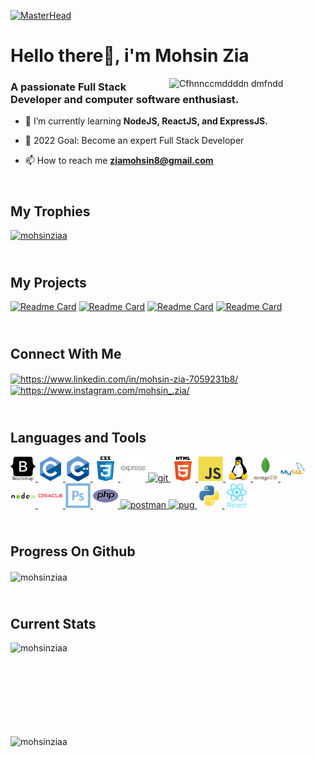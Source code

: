 [![MasterHead](https://camo.githubusercontent.com/48ec00ed4c84e771db4a1db90b56352923a8d644452a32b434d68e97006c9337/68747470733a2f2f63686b736b696c6c732e636f6d2f77702d636f6e74656e742f75706c6f6164732f323032302f30342f504e432d416e696d617465642d42616e6e6572732e676966)](https://mohsinziaa.io)
# Hello there👋, i'm Mohsin Zia
<img align="right" alt="Cfhnnccmddddn dmfndd" width="250" src="https://thumbs.gfycat.com/AngelicConcreteHypsilophodon-max-1mb.gif"/>
<h3 align="left">A passionate Full Stack Developer and computer software enthusiast.</h3>

- 🌱 I’m currently learning **NodeJS, ReactJS, and ExpressJS.**

- 🥅 2022 Goal: Become an expert Full Stack Developer

- 📫 How to reach me **ziamohsin8@gmail.com**

## <br>My Trophies
<p align="left"> <a href="https://github.com/ryo-ma/github-profile-trophy"><img src="https://github-profile-trophy.vercel.app/?username=mohsinziaa&row=1&column=6&theme=darkhub" alt="mohsinziaa" /></a> </p>

## <br>My Projects
[![Readme Card](https://github-readme-stats.vercel.app/api/pin/?username=mohsinziaa&repo=snakeGame.github.io&theme=dracula)](https://github.com/mohsinziaa/snakeGame.github.io)
[![Readme Card](https://github-readme-stats.vercel.app/api/pin/?username=mohsinziaa&repo=dragon-game.github.io&theme=dracula)](https://github.com/mohsinziaa/dragon-game.github.io)
[![Readme Card](https://github-readme-stats.vercel.app/api/pin/?username=mohsinziaa&repo=blog-template.github.io&theme=dracula)](https://github.com/mohsinziaa/blog-template.github.io)
[![Readme Card](https://github-readme-stats.vercel.app/api/pin/?username=mohsinziaa&repo=Event-Planning.github.io&theme=dracula)](https://github.com/mohsinziaa/Event-Planning.github.io)

## <br>Connect With Me
<p align="left">
<a href="https://www.linkedin.com/in/mohsin-zia-7059231b8/" target="blank"><img align="center" src="https://raw.githubusercontent.com/rahuldkjain/github-profile-readme-generator/master/src/images/icons/Social/linked-in-alt.svg" alt="https://www.linkedin.com/in/mohsin-zia-7059231b8/" height="30" width="40" /></a>
<a href="https://www.instagram.com/mohsin_.zia/" target="blank"><img align="center" src="https://raw.githubusercontent.com/rahuldkjain/github-profile-readme-generator/master/src/images/icons/Social/instagram.svg" alt="https://www.instagram.com/mohsin_.zia/" height="30" width="40" /></a>
</p>

## <br>Languages and Tools
<p align="left"> <a href="https://getbootstrap.com" target="_blank" rel="noreferrer"> <img src="https://raw.githubusercontent.com/devicons/devicon/master/icons/bootstrap/bootstrap-plain-wordmark.svg" alt="bootstrap" width="40" height="40"/> </a> <a href="https://www.cprogramming.com/" target="_blank" rel="noreferrer"> <img src="https://raw.githubusercontent.com/devicons/devicon/master/icons/c/c-original.svg" alt="c" width="40" height="40"/> </a> <a href="https://www.w3schools.com/cpp/" target="_blank" rel="noreferrer"> <img src="https://raw.githubusercontent.com/devicons/devicon/master/icons/cplusplus/cplusplus-original.svg" alt="cplusplus" width="40" height="40"/> </a> <a href="https://www.w3schools.com/css/" target="_blank" rel="noreferrer"> <img src="https://raw.githubusercontent.com/devicons/devicon/master/icons/css3/css3-original-wordmark.svg" alt="css3" width="40" height="40"/> </a> <a href="https://expressjs.com" target="_blank" rel="noreferrer"> <img src="https://raw.githubusercontent.com/devicons/devicon/master/icons/express/express-original-wordmark.svg" alt="express" width="40" height="40"/> </a> <a href="https://git-scm.com/" target="_blank" rel="noreferrer"> <img src="https://www.vectorlogo.zone/logos/git-scm/git-scm-icon.svg" alt="git" width="40" height="40"/> </a> <a href="https://www.w3.org/html/" target="_blank" rel="noreferrer"> <img src="https://raw.githubusercontent.com/devicons/devicon/master/icons/html5/html5-original-wordmark.svg" alt="html5" width="40" height="40"/> </a> <a href="https://developer.mozilla.org/en-US/docs/Web/JavaScript" target="_blank" rel="noreferrer"> <img src="https://raw.githubusercontent.com/devicons/devicon/master/icons/javascript/javascript-original.svg" alt="javascript" width="40" height="40"/> </a> <a href="https://www.linux.org/" target="_blank" rel="noreferrer"> <img src="https://raw.githubusercontent.com/devicons/devicon/master/icons/linux/linux-original.svg" alt="linux" width="40" height="40"/> </a> <a href="https://www.mongodb.com/" target="_blank" rel="noreferrer"> <img src="https://raw.githubusercontent.com/devicons/devicon/master/icons/mongodb/mongodb-original-wordmark.svg" alt="mongodb" width="40" height="40"/> </a> <a href="https://www.mysql.com/" target="_blank" rel="noreferrer"> <img src="https://raw.githubusercontent.com/devicons/devicon/master/icons/mysql/mysql-original-wordmark.svg" alt="mysql" width="40" height="40"/> </a> <a href="https://nodejs.org" target="_blank" rel="noreferrer"> <img src="https://raw.githubusercontent.com/devicons/devicon/master/icons/nodejs/nodejs-original-wordmark.svg" alt="nodejs" width="40" height="40"/> </a> <a href="https://www.oracle.com/" target="_blank" rel="noreferrer"> <img src="https://raw.githubusercontent.com/devicons/devicon/master/icons/oracle/oracle-original.svg" alt="oracle" width="40" height="40"/> </a> <a href="https://www.photoshop.com/en" target="_blank" rel="noreferrer"> <img src="https://raw.githubusercontent.com/devicons/devicon/master/icons/photoshop/photoshop-line.svg" alt="photoshop" width="40" height="40"/> </a> <a href="https://www.php.net" target="_blank" rel="noreferrer"> <img src="https://raw.githubusercontent.com/devicons/devicon/master/icons/php/php-original.svg" alt="php" width="40" height="40"/> </a> <a href="https://postman.com" target="_blank" rel="noreferrer"> <img src="https://www.vectorlogo.zone/logos/getpostman/getpostman-icon.svg" alt="postman" width="40" height="40"/> </a> <a href="https://pugjs.org" target="_blank" rel="noreferrer"> <img src="https://cdn.worldvectorlogo.com/logos/pug.svg" alt="pug" width="40" height="40"/> </a> <a href="https://www.python.org" target="_blank" rel="noreferrer"> <img src="https://raw.githubusercontent.com/devicons/devicon/master/icons/python/python-original.svg" alt="python" width="40" height="40"/> </a> <a href="https://reactjs.org/" target="_blank" rel="noreferrer"> <img src="https://raw.githubusercontent.com/devicons/devicon/master/icons/react/react-original-wordmark.svg" alt="react" width="40" height="40"/> </a></p>

## <br>Progress On Github
<p><img align="center" src="https://github-readme-streak-stats.herokuapp.com/?user=mohsinziaa&" alt="mohsinziaa" /></p>

## <br>Current Stats
<p><img align="left" src="https://github-readme-stats.vercel.app/api/top-langs?username=mohsinziaa&show_icons=true&locale=en&layout=compact" alt="mohsinziaa" /></p>
<br><br><br><br><br><br><br><br>
<p>&nbsp;<img align="left" src="https://github-readme-stats.vercel.app/api?username=mohsinziaa&show_icons=true&locale=en" alt="mohsinziaa" /></p>
